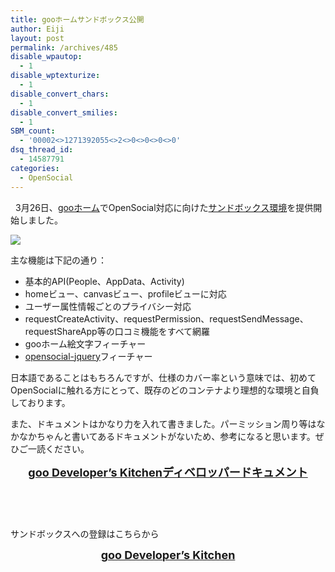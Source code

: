 ```yaml
---
title: gooホームサンドボックス公開
author: Eiji
layout: post
permalink: /archives/485
disable_wpautop:
  - 1
disable_wptexturize:
  - 1
disable_convert_chars:
  - 1
disable_convert_smilies:
  - 1
SBM_count:
  - '00002<>1271392055<>2<>0<>0<>0<>0'
dsq_thread_id:
  - 14587791
categories:
  - OpenSocial
---
```

<div class="wp_plus_one_button" style="margin: 0 8px 8px 0; float:left; ">
  <g:plusone href="http://devlog.agektmr.com/archives/485" callback="wp_plus_one_handler"></g:plusone>
</div>

3月26日、<a target="_blank" href="http://home.goo.ne.jp/">gooホーム</a>でOpenSocial対応に向けた<a target="_blank" href="http://sandbox.home.goo.ne.jp/">サンドボックス環境</a>を提供開始しました。

![][1]

主な機能は下記の通り：

*   基本的API(People、AppData、Activity)
*   homeビュー、canvasビュー、profileビューに対応
*   ユーザー属性情報ごとのプライバシー対応
*   requestCreateActivity、requestPermission、requestSendMessage、requestShareApp等の口コミ機能をすべて網羅
*   gooホーム絵文字フィーチャー
*   <a target="_blank" href="http://code.google.com/p/opensocial-jquery/">opensocial-jquery</a>フィーチャー

日本語であることはもちろんですが、仕様のカバー率という意味では、初めてOpenSocialに触れる方にとって、既存のどのコンテナより理想的な環境と自負しております。

また、ドキュメントはかなり力を入れて書きました。パーミッション周り等はなかなかちゃんと書いてあるドキュメントがないため、参考になると思います。ぜひご一読ください。

<p style="text-align: center; ">
  <a target="_blank" href="http://developer.home.goo.ne.jp/document/"><span style="font-size: large; "><strong>goo Developer&#8217;s Kitchenディベロッパードキュメント</strong></span></a>
</p>

 

 

サンドボックスへの登録はこちらから

<p style="text-align: center; ">
  <a target="_blank" href="http://developer.home.goo.ne.jp/"><span style="font-size: large; "><strong>goo Developer&#8217;s Kitchen</strong></span></a>
</p>

 [1]: http://devlog.agektmr.com/wp-content/uploads/2009/03/home-300x240.png